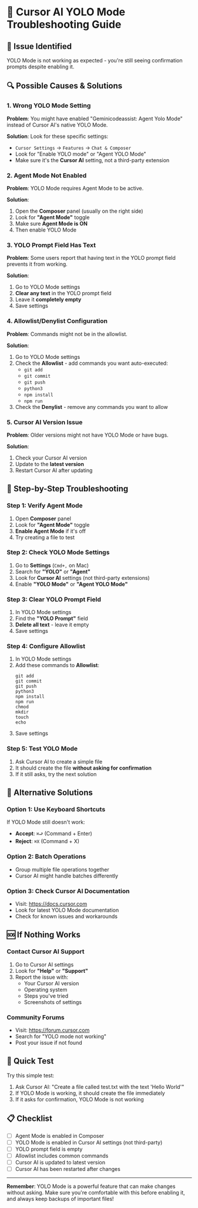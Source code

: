 # 🔧 Cursor AI YOLO Mode Troubleshooting Guide

## 🚨 **Issue Identified**

YOLO Mode is not working as expected - you're still seeing confirmation prompts despite enabling it.

## 🔍 **Possible Causes & Solutions**

### 1. **Wrong YOLO Mode Setting**
**Problem**: You might have enabled "Geminicodeassist: Agent Yolo Mode" instead of Cursor AI's native YOLO Mode.

**Solution**: Look for these specific settings:
- `Cursor Settings` → `Features` → `Chat & Composer`
- Look for "Enable YOLO mode" or "Agent YOLO Mode"
- Make sure it's the **Cursor AI** setting, not a third-party extension

### 2. **Agent Mode Not Enabled**
**Problem**: YOLO Mode requires Agent Mode to be active.

**Solution**:
1. Open the **Composer** panel (usually on the right side)
2. Look for **"Agent Mode"** toggle
3. Make sure **Agent Mode is ON**
4. Then enable YOLO Mode

### 3. **YOLO Prompt Field Has Text**
**Problem**: Some users report that having text in the YOLO prompt field prevents it from working.

**Solution**:
1. Go to YOLO Mode settings
2. **Clear any text** in the YOLO prompt field
3. Leave it **completely empty**
4. Save settings

### 4. **Allowlist/Denylist Configuration**
**Problem**: Commands might not be in the allowlist.

**Solution**:
1. Go to YOLO Mode settings
2. Check the **Allowlist** - add commands you want auto-executed:
   - `git add`
   - `git commit`
   - `git push`
   - `python3`
   - `npm install`
   - `npm run`
3. Check the **Denylist** - remove any commands you want to allow

### 5. **Cursor AI Version Issue**
**Problem**: Older versions might not have YOLO Mode or have bugs.

**Solution**:
1. Check your Cursor AI version
2. Update to the **latest version**
3. Restart Cursor AI after updating

## 🎯 **Step-by-Step Troubleshooting**

### Step 1: Verify Agent Mode
1. Open **Composer** panel
2. Look for **"Agent Mode"** toggle
3. **Enable Agent Mode** if it's off
4. Try creating a file to test

### Step 2: Check YOLO Mode Settings
1. Go to **Settings** (`Cmd+,` on Mac)
2. Search for **"YOLO"** or **"Agent"**
3. Look for **Cursor AI** settings (not third-party extensions)
4. Enable **"YOLO Mode"** or **"Agent YOLO Mode"**

### Step 3: Clear YOLO Prompt Field
1. In YOLO Mode settings
2. Find the **"YOLO Prompt"** field
3. **Delete all text** - leave it empty
4. Save settings

### Step 4: Configure Allowlist
1. In YOLO Mode settings
2. Add these commands to **Allowlist**:
   ```
   git add
   git commit
   git push
   python3
   npm install
   npm run
   chmod
   mkdir
   touch
   echo
   ```
3. Save settings

### Step 5: Test YOLO Mode
1. Ask Cursor AI to create a simple file
2. It should create the file **without asking for confirmation**
3. If it still asks, try the next solution

## 🔄 **Alternative Solutions**

### Option 1: Use Keyboard Shortcuts
If YOLO Mode still doesn't work:
- **Accept**: `⌘⮐` (Command + Enter)
- **Reject**: `⌘X` (Command + X)

### Option 2: Batch Operations
- Group multiple file operations together
- Cursor AI might handle batches differently

### Option 3: Check Cursor AI Documentation
- Visit: https://docs.cursor.com
- Look for latest YOLO Mode documentation
- Check for known issues and workarounds

## 🆘 **If Nothing Works**

### Contact Cursor AI Support
1. Go to Cursor AI settings
2. Look for **"Help"** or **"Support"**
3. Report the issue with:
   - Your Cursor AI version
   - Operating system
   - Steps you've tried
   - Screenshots of settings

### Community Forums
- Visit: https://forum.cursor.com
- Search for "YOLO mode not working"
- Post your issue if not found

## 🎯 **Quick Test**

Try this simple test:
1. Ask Cursor AI: "Create a file called test.txt with the text 'Hello World'"
2. If YOLO Mode is working, it should create the file immediately
3. If it asks for confirmation, YOLO Mode is not working

## 📋 **Checklist**

- [ ] Agent Mode is enabled in Composer
- [ ] YOLO Mode is enabled in Cursor AI settings (not third-party)
- [ ] YOLO prompt field is empty
- [ ] Allowlist includes common commands
- [ ] Cursor AI is updated to latest version
- [ ] Cursor AI has been restarted after changes

---

**Remember**: YOLO Mode is a powerful feature that can make changes without asking. Make sure you're comfortable with this before enabling it, and always keep backups of important files!

